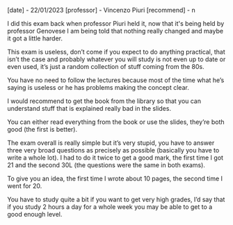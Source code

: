 [date] - 22/01/2023
[professor] - Vincenzo Piuri
[recommend] - n

I did this exam back when professor Piuri held it, now that it's being held by professor Genovese I am being told that nothing really changed and maybe it got a little harder.

This exam is useless, don’t come if you expect to do anything practical, that isn’t the case and probably whatever you will study is not even up to date or even used, it’s just a random collection of stuff coming from the 80s.

You have no need to follow the lectures because most of the time what he’s saying is useless or he has problems making the concept clear.

I would recommend to get the book from the library so that you can understand stuff that is explained really bad in the slides.

You can either read everything from the book or use the slides, they’re both good (the first is better).

The exam overall is really simple but it’s very stupid, you have to answer three very broad questions as precisely as possible (basically you have to write a whole lot). I had to do it twice to get a good mark, the first time I got 21 and the second 30L (the questions were the same in both exams).

To give you an idea, the first time I wrote about 10 pages, the second time I went for 20.

You have to study quite a bit if you want to get very high grades, I’d say that if you study 2 hours a day for a whole week you may be able to get to a good enough level.
